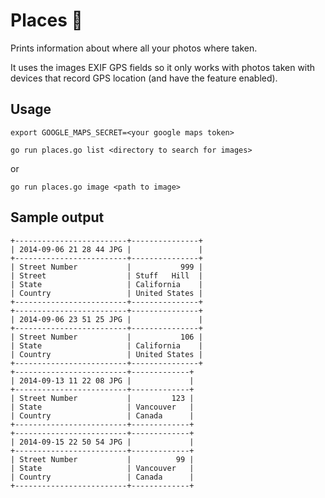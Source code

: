 # Places 🗻
Prints information about where all your photos where taken.

It uses the images EXIF GPS fields so it only works with photos taken with devices that record GPS location (and have the feature enabled).

## Usage

`export GOOGLE_MAPS_SECRET=<your google maps token>`

`go run places.go list <directory to search for images>`

or

`go run places.go image <path to image>`

## Sample output
```
+-------------------------+---------------+
| 2014-09-06 21 28 44 JPG |               |
+-------------------------+---------------+
| Street Number           |           999 |
| Street                  | Stuff   Hill  |
| State                   | California    |
| Country                 | United States |
+-------------------------+---------------+
+-------------------------+---------------+
| 2014-09-06 23 51 25 JPG |               |
+-------------------------+---------------+
| Street Number           |           106 |
| State                   | California    |
| Country                 | United States |
+-------------------------+---------------+
+-------------------------+-------------+
| 2014-09-13 11 22 08 JPG |             |
+-------------------------+-------------+
| Street Number           |         123 |
| State                   | Vancouver   |
| Country                 | Canada      |
+-------------------------+-------------+
+-------------------------+-------------+
| 2014-09-15 22 50 54 JPG |             |
+-------------------------+-------------+
| Street Number           |          99 |
| State                   | Vancouver   |
| Country                 | Canada      |
+-------------------------+-------------+
```
